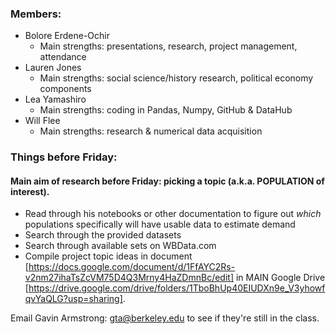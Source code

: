 ### Members: 

- Bolore Erdene-Ochir
  - Main strengths: presentations, research, project management, attendance
- Lauren Jones
  - Main strengths: social science/history research, political economy components
- Lea Yamashiro
  - Main strengths: coding in Pandas, Numpy, GitHub & DataHub
- Will Flee
  - Main strengths: research & numerical data acquisition
 
### Things before Friday: 

#### Main aim of research before Friday: picking a topic (a.k.a. POPULATION of interest). 
- Read through his notebooks or other documentation to figure out *which* populations specifically will have usable data to estimate demand
- Search through the provided datasets
- Search through available sets on WBData.com
- Compile project topic ideas in document [https://docs.google.com/document/d/1FfAYC2Rs-v2nm27ihaTsZcVM75D4Q3Mrny4HaZDmnBc/edit] in MAIN Google Drive [https://drive.google.com/drive/folders/1TboBhUp40EIUDXn9e_V3yhowfqvYaQLG?usp=sharing]. 

Email Gavin Armstrong: gta@berkeley.edu to see if they're still in the class. 





